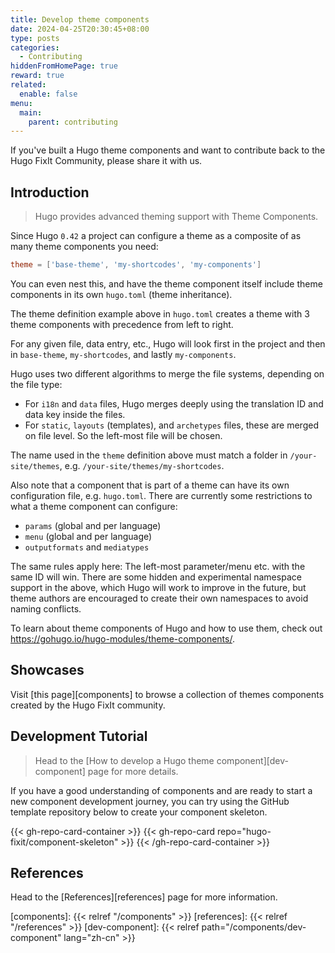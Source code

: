 ```yaml
---
title: Develop theme components
date: 2024-04-25T20:30:45+08:00
type: posts
categories:
  - Contributing
hiddenFromHomePage: true
reward: true
related:
  enable: false
menu:
  main:
    parent: contributing
---
```

<!-- markdownlint-disable-file reference-links-images -->
If you've built a Hugo theme components and want to contribute back to the Hugo FixIt Community, please share it with us.

<!--more-->

## Introduction

> Hugo provides advanced theming support with Theme Components.

Since Hugo `0.42` a project can configure a theme as a composite of as many theme components you need:

```toml
theme = ['base-theme', 'my-shortcodes', 'my-components']
```

You can even nest this, and have the theme component itself include theme components in its own `hugo.toml` (theme inheritance).

The theme definition example above in `hugo.toml` creates a theme with 3 theme components with precedence from left to right.

For any given file, data entry, etc., Hugo will look first in the project and then in `base-theme`, `my-shortcodes`, and lastly `my-components`.

Hugo uses two different algorithms to merge the file systems, depending on the file type:

- For `i18n` and `data` files, Hugo merges deeply using the translation ID and data key inside the files.
- For `static`, `layouts` (templates), and `archetypes` files, these are merged on file level. So the left-most file will be chosen.

The name used in the `theme` definition above must match a folder in `/your-site/themes`, e.g. `/your-site/themes/my-shortcodes`.

Also note that a component that is part of a theme can have its own configuration file, e.g. `hugo.toml`. There are currently some restrictions to what a theme component can configure:

- `params` (global and per language)
- `menu` (global and per language)
- `outputformats` and `mediatypes`

The same rules apply here: The left-most parameter/menu etc. with the same ID will win. There are some hidden and experimental namespace support in the above, which Hugo will work to improve in the future, but theme authors are encouraged to create their own namespaces to avoid naming conflicts.

To learn about theme components of Hugo and how to use them, check out <https://gohugo.io/hugo-modules/theme-components/>.

## Showcases

Visit [this page][components] to browse a collection of themes components created by the Hugo FixIt community.

## Development Tutorial

> Head to the [How to develop a Hugo theme component][dev-component] page for more details.

If you have a good understanding of components and are ready to start a new component development journey, you can try using the GitHub template repository below to create your component skeleton.

{{< gh-repo-card-container >}}
  {{< gh-repo-card repo="hugo-fixit/component-skeleton" >}}
{{< /gh-repo-card-container >}}

## References

Head to the [References][references] page for more information.

<!-- link reference definition -->
[components]: {{< relref "/components" >}}
[references]: {{< relref "/references" >}}
[dev-component]: {{< relref path="/components/dev-component" lang="zh-cn" >}}
